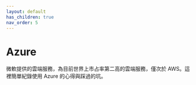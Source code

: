 ```yaml
---
layout: default
has_children: true
nav_order: 5
---
```


# Azure

微軟提供的雲端服務，為目前世界上市占率第二高的雲端服務，僅次於 AWS。這裡簡單紀錄使用 Azure 的心得與踩過的坑。
